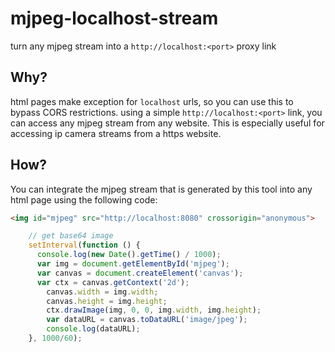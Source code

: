 # mjpeg-localhost-stream
turn any mjpeg stream into a `http://localhost:<port>` proxy link

## Why?
html pages make exception for `localhost` urls, so you can use this to bypass CORS restrictions. using a simple `http://localhost:<port>` link, you can access any mjpeg stream from any website. This is especially useful for accessing ip camera streams from a https website.

## How?

You can integrate the mjpeg stream that is generated by this tool into any html page using the following code:

```html
<img id="mjpeg" src="http://localhost:8080" crossorigin="anonymous">
```

```javascript
    // get base64 image
    setInterval(function () {
      console.log(new Date().getTime() / 1000);
      var img = document.getElementById('mjpeg');
      var canvas = document.createElement('canvas');
      var ctx = canvas.getContext('2d');
        canvas.width = img.width;
        canvas.height = img.height;
        ctx.drawImage(img, 0, 0, img.width, img.height);
        var dataURL = canvas.toDataURL('image/jpeg');
        console.log(dataURL);
    }, 1000/60);
```



